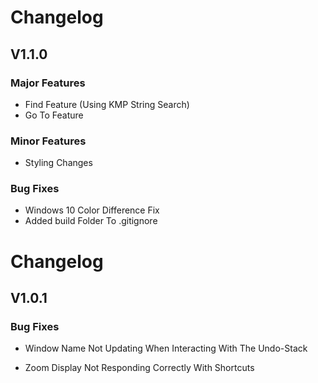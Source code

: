 # Changelog

## V1.1.0

### Major Features

- Find Feature (Using KMP String Search)
- Go To Feature

### Minor Features

- Styling Changes

### Bug Fixes

- Windows 10 Color Difference Fix
- Added build Folder To .gitignore

# Changelog

## V1.0.1

### Bug Fixes

- Window Name Not Updating When Interacting With The Undo-Stack

- Zoom Display Not Responding Correctly With Shortcuts
